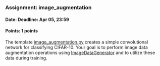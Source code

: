 ### Assignment: image_augmentation
#### Date: Deadline: Apr 05, 23:59
#### Points: 1 points

The template [image_augmentation.py](https://github.com/ufal/npfl114/tree/past-1920/labs/04/image_augmentation.py)
creates a simple convolutional network for classifying CIFAR-10.
Your goal is to perform image data augmentation
operations using
[ImageDataGenerator](https://www.tensorflow.org/api_docs/python/tf/keras/preprocessing/image/ImageDataGenerator)
and to utilize these data during training.
